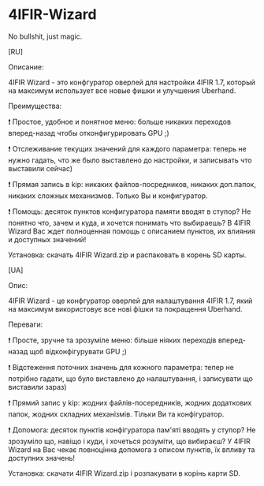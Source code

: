 # 4IFIR-Wizard

No bullshit, just magic.

[RU]

Описание:

4IFIR Wizard - это конфгуратор оверлей для настройки 4IFIR 1.7, который на максимум использует все новые фишки и улучшения Uberhand.

Преимущества:

❗️ Простое, удобное и понятное меню: больше никаких переходов вперед-назад чтобы отконфигурировать GPU ;)

❗️ Отслеживание текущих значений для каждого параметра: теперь не нужно гадать, что же было выставлено до настройки, и записывать что выставили сейчас)

❗️ Прямая запись в kip: никаких файлов-посредников, никаких доп.папок, никаких сложных механизмов. Только Вы и конфигуратор.

❗️ Помощь: десяток пунктов конфигуратора памяти вводят в ступор? Не понятно что, зачем и куда, и хочется понимать что выбираешь? В 4IFIR Wizard Вас ждет полноценная помощь с описанием пунктов, их влияния и доступных значений!

Установка: скачать 4IFIR Wizard.zip и распаковать в корень SD карты.

[UA]

Опис:

4IFIR Wizard - це конфгуратор оверлей для налаштування 4IFIR 1.7, який на максимум використовує все нові фішки та покращення Uberhand.

Переваги:

❗️ Просте, зручне та зрозуміле меню: більше ніяких переходів вперед-назад щоб відконфігурувати GPU ;)

❗️ Відстеження поточних значень для кожного параметра: тепер не потрібно гадати, що було виставлено до налаштування, і записувати що виставили зараз)

❗️ Прямий запис у kip: жодних файлів-посередників, жодних додаткових папок, жодних складних механізмів. Тільки Ви та конфігуратор.

❗️ Допомога: десяток пунктів конфігуратора пам'яті вводять у ступор? Не зрозуміло що, навіщо і куди, і хочеться розуміти, що вибираєш? У 4IFIR Wizard на Вас чекає повноцінна допомога з описом пунктів, їх впливу та доступних значень!

Установка: скачати  4IFIR Wizard.zip i розпакувати в корінь карти SD.
